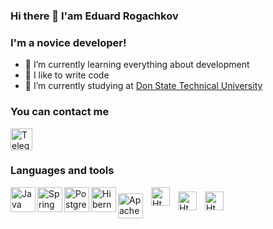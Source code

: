 ### Hi there 👋 I'am Eduard Rogachkov

### I'm a novice developer!
- 🌱 I’m currently learning everything about development
- 💪 I like to write code
- 🔭 I’m currently studying at <a href="https://donstu.ru/en/">Don State Technical University</a>

### You can contact me

<a href="https://t.me/ssskyfall"><img alt="Telegram" width=35px src="https://cdn.cdnlogo.com/logos/t/57/telegram-2019.svg"></a>
### Languages and tools

<img align="left" alt="Java"    width="40px" src="https://cdn.jsdelivr.net/gh/devicons/devicon/icons/java/java-original-wordmark.svg" />
<img align="left" alt="Spring"  width="40px" src="https://cdn.jsdelivr.net/gh/devicons/devicon/icons/spring/spring-original-wordmark.svg" />
<img align="left" alt="PostgreSQL"  width="40px" src="https://cdn.jsdelivr.net/gh/devicons/devicon/icons/postgresql/postgresql-original-wordmark.svg" />
<img align="left" alt="Hibernate"  width="40px" src="https://cdn.cdnlogo.com/logos/h/52/hibernate.svg" />
<img align="left" alt="Apache"  width="40px" style="margin-top:10px " src="https://cdn.cdnlogo.com/logos/a/25/apache.svg" />
<img align="left" alt="Html"  width="30px" style="margin-left: 10px" src="https://cdn.cdnlogo.com/logos/h/90/html-5.svg" />
<img align="left" alt="Html"  width="30px" style="margin-left: 10px;margin-top: 7px"  src="https://cdn.cdnlogo.com/logos/c/18/css.svg" />
<img align="left" alt="Html"  width="30px" style="margin-left: 10px;margin-top: 7px"  src="https://cdn.cdnlogo.com/logos/j/44/javascript.svg" />
















<!--
**skfl/skfl** is a ✨ _special_ ✨ repository because its `README.md` (this file) appears on your GitHub profile.

Here are some ideas to get you started:


- 🔭 I’m currently working on ...
- 🌱 I’m currently learning ...
- 👯 I’m looking to collaborate on ...
- 🤔 I’m looking for help with ...
- 💬 Ask me about ...
- 📫 How to reach me: ...
- 😄 Pronouns: ...
- ⚡ Fun fact: ...
-->
